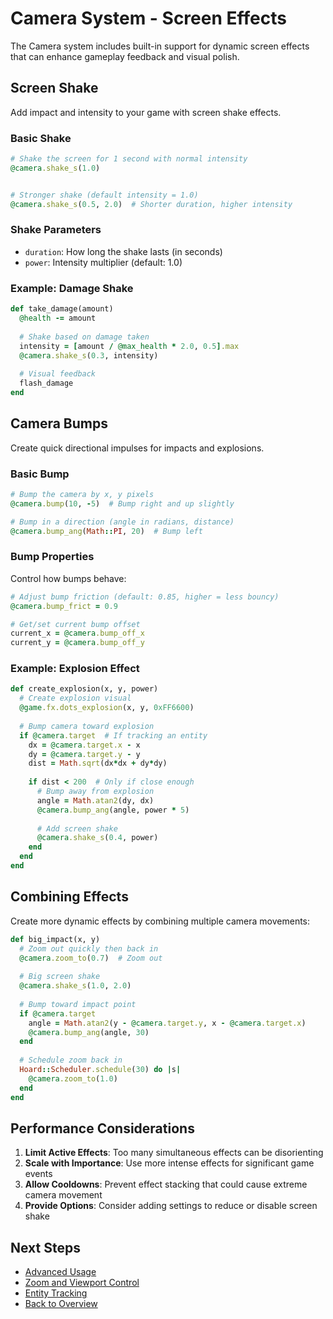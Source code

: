 # Camera System - Screen Effects

The Camera system includes built-in support for dynamic screen effects that can enhance gameplay feedback and visual polish.

## Screen Shake

Add impact and intensity to your game with screen shake effects.

### Basic Shake

```ruby
# Shake the screen for 1 second with normal intensity
@camera.shake_s(1.0)


# Stronger shake (default intensity = 1.0)
@camera.shake_s(0.5, 2.0)  # Shorter duration, higher intensity
```

### Shake Parameters

- `duration`: How long the shake lasts (in seconds)
- `power`: Intensity multiplier (default: 1.0)

### Example: Damage Shake

```ruby
def take_damage(amount)
  @health -= amount
  
  # Shake based on damage taken
  intensity = [amount / @max_health * 2.0, 0.5].max
  @camera.shake_s(0.3, intensity)
  
  # Visual feedback
  flash_damage
end
```

## Camera Bumps

Create quick directional impulses for impacts and explosions.

### Basic Bump

```ruby
# Bump the camera by x, y pixels
@camera.bump(10, -5)  # Bump right and up slightly

# Bump in a direction (angle in radians, distance)
@camera.bump_ang(Math::PI, 20)  # Bump left
```

### Bump Properties

Control how bumps behave:

```ruby
# Adjust bump friction (default: 0.85, higher = less bouncy)
@camera.bump_frict = 0.9

# Get/set current bump offset
current_x = @camera.bump_off_x
current_y = @camera.bump_off_y
```

### Example: Explosion Effect

```ruby
def create_explosion(x, y, power)
  # Create explosion visual
  @game.fx.dots_explosion(x, y, 0xFF6600)
  
  # Bump camera toward explosion
  if @camera.target  # If tracking an entity
    dx = @camera.target.x - x
    dy = @camera.target.y - y
    dist = Math.sqrt(dx*dx + dy*dy)
    
    if dist < 200  # Only if close enough
      # Bump away from explosion
      angle = Math.atan2(dy, dx)
      @camera.bump_ang(angle, power * 5)
      
      # Add screen shake
      @camera.shake_s(0.4, power)
    end
  end
end
```

## Combining Effects

Create more dynamic effects by combining multiple camera movements:

```ruby
def big_impact(x, y)
  # Zoom out quickly then back in
  @camera.zoom_to(0.7)  # Zoom out
  
  # Big screen shake
  @camera.shake_s(1.0, 2.0)
  
  # Bump toward impact point
  if @camera.target
    angle = Math.atan2(y - @camera.target.y, x - @camera.target.x)
    @camera.bump_ang(angle, 30)
  end
  
  # Schedule zoom back in
  Hoard::Scheduler.schedule(30) do |s|
    @camera.zoom_to(1.0)
  end
end
```

## Performance Considerations

1. **Limit Active Effects**: Too many simultaneous effects can be disorienting
2. **Scale with Importance**: Use more intense effects for significant game events
3. **Allow Cooldowns**: Prevent effect stacking that could cause extreme camera movement
4. **Provide Options**: Consider adding settings to reduce or disable screen shake

## Next Steps

- [Advanced Usage](./05_advanced_usage.md)
- [Zoom and Viewport Control](./03_zoom_viewport.md)
- [Entity Tracking](./02_entity_tracking.md)
- [Back to Overview](./01_overview.md)
